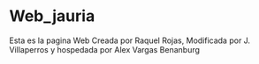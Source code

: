 # Web_jauria

Esta es la pagina Web Creada por Raquel Rojas, Modificada por J. Villaperros y hospedada por Alex Vargas Benanburg 


